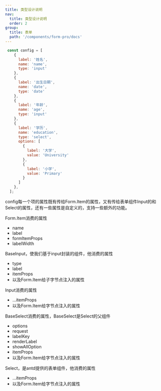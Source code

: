 ```yaml
---
title: 类型设计说明
nav:
  title: 类型设计说明
  order: 2
group:
  title: 表单
  path: '/components/form-pro/docs'
---
```

```js
 const config = [
    {
      label: '姓名',
      name: 'name',
      type: 'input'
    },
    {
      label: '出生日期',
      name: 'date',
      type: 'date'
    },
    {
      label: '年龄',
      name: 'age',
      type: 'input'
    },
    {
      label: '学历',
      name: 'education',
      type: 'select',
      options: [
        {
          label: '大学',
          value: 'University'
        },
        {
          label: '小学',
          value: 'Primary'
        }
      ]
    },
  ];
```
config每一个项的属性既有传给Form.Item的属性，又有传给表单组件Input的和Select的属性，还有一些属性是自定义的，支持一些额外的功能。

Form.Item消费的属性
- name
- label
- formItemProps
- labelWidth

BaseInput，使我们基于input封装的组件，他消费的属性
- type
- label
- itemProps
- 以及Form.Item给子字节点注入的属性

Input消费的属性
- ...itemProps
- 以及Form.Item给字节点注入的属性

BaseSelect消费的属性，BaseSelect是Select的父组件
- options
- request
- labelKey
- renderLabel
- showAllOption
- itemProps
- 以及Form.Item给字节点注入的属性

Select，是antd提供的表单组件，他消费的属性
- ...itemProps
- 以及Form.Item给字节点注入的属性